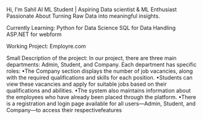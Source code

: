 Hi, I'm Sahil
AI ML Student | Aspiring Data scientist & ML Enthusiast Passionate About Turning Raw Data into meaningful insights.

Currently Learning:
  Python for Data Science
  SQL for Data Handling
  ASP.NET for webform

Working Project:
  Employre.com

Small Description of the project:
  In our project, there are three main departments: Admin, Student, and 
Company. Each department has specific roles:
 •The Company section displays the number of job vacancies, along with the 
required qualifications and skills for each position. 
•Students can view these vacancies and apply for suitable jobs based on 
their qualifications and abilities.
 •The system also maintains information about the employees who have 
already been placed through the platform.
 •There is a registration and login page available for all users—Admin, 
Student, and Company—to access their respectivefeatures
  
